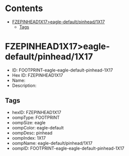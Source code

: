 



Contents
========

* [FZEPINHEAD1X17>eagle-default/pinhead/1X17](#fzepinhead1x17eagle-defaultpinhead1x17)
	* [Tags](#tags)

# FZEPINHEAD1X17>eagle-default/pinhead/1X17

- ID: FOOTPRINT-eagle-eagle-default-pinhead-1X17
- Hex ID: FZEPINHEAD1X17
- Name: 
- Description: 

## Tags

- hexID: FZEPINHEAD1X17
- oompType: FOOTPRINT
- oompSize: eagle
- oompColor: eagle-default
- oompDesc: pinhead
- oompIndex: 1X17
- oompName: eagle-default/pinhead/1X17
- oompID: FOOTPRINT-eagle-eagle-default-pinhead-1X17
